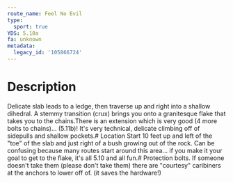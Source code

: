 ```yaml
---
route_name: Feel No Evil
type:
  sport: true
YDS: 5.10a
fa: unknown
metadata:
  legacy_id: '105866724'
---
```

# Description
Delicate slab leads to a ledge, then traverse up and right into a shallow dihedral. A stemmy transition (crux) brings you onto a granitesque flake that takes you to the chains.There is an extension which is very good (4 more bolts to chains)... (5.11b)! It's very technical, delicate climbing off of sidepulls and shallow pockets.# Location
Start 10 feet up and left of the "toe" of the slab and just right of a bush growing out of the rock. Can be confusing because many routes start around this area... if you make it your goal to get to the flake, it's all 5.10 and all fun.# Protection
bolts. If someone doesn't take them (please don't take them) there are "courtesy" caribiners at the anchors to lower off of. (it saves the hardware!)